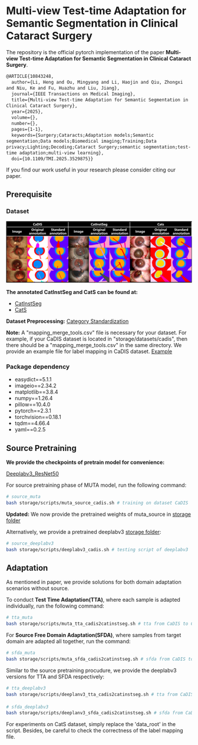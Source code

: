 # Multi-view Test-time Adaptation for Semantic Segmentation in Clinical Cataract Surgery
The repository is the official pytorch implementation of the paper **Multi-view Test-time Adaptation for Semantic Segmentation in Clinical Cataract Surgery**. 
```
@ARTICLE{10843248,
  author={Li, Heng and Ou, Mingyang and Li, Haojin and Qiu, Zhongxi and Niu, Ke and Fu, Huazhu and Liu, Jiang},
  journal={IEEE Transactions on Medical Imaging}, 
  title={Multi-view Test-time Adaptation for Semantic Segmentation in Clinical Cataract Surgery}, 
  year={2025},
  volume={},
  number={},
  pages={1-1},
  keywords={Surgery;Cataracts;Adaptation models;Semantic segmentation;Data models;Biomedical imaging;Training;Data privacy;Lighting;Decoding;Cataract Surgery;semantic segmentation;test-time adaptation;multi-view learning},
  doi={10.1109/TMI.2025.3529875}}
```
If you find our work useful in your research please consider citing our paper.

## Prerequisite
### Dataset
![](https://github.com/liamheng/CAI-algorithms/blob/main/figs/dataset_overview_github.png)

**The annotated CatInstSeg and CatS can be found at:**

- [CatInstSeg](https://github.com/liamheng/CAI-algorithms/blob/main/storage/datasets/CatInstSeg)
- [CatS](https://github.com/liamheng/CAI-algorithms/blob/main/storage/datasets/CatS)

**Dataset Preprocessing:** [Category Standardization](https://github.com/liamheng/CAI-algorithms/blob/main/Category%20Standardization.pdf)

**Note:** A "mapping_merge_tools.csv" file is necessary for your dataset. For example, if your CaDIS dataset is located in "storage/datasets/cadis", then there should be a "mapping_merge_tools.csv" in the same directory. We provide an example file for label mapping in CaDIS dataset. [Example](https://github.com/liamheng/CAI-algorithms/blob/main/static/mapping_merge_tools.csv)


### Package dependency

- easydict==5.1.1
- imageio==2.34.2
- matplotlib==3.8.4
- numpy==1.26.4
- pillow==10.4.0
- pytorch==2.3.1
- torchvision==0.18.1
- tqdm==4.66.4
- yaml==0.2.5

## Source Pretraining

**We provide the checkpoints of pretrain model for convenience:**

[Deeplabv3_ResNet50](https://www.dropbox.com/scl/fi/c4gd9jw8tq471o5jxu95l/deeplabv3_cadis.pth?rlkey=pqotfmc5cpb7crklbawvz0dl3&st=xgoxvc61&dl=0)


For source pretraining phase of MUTA model, run the following command:

```sh
# source_muta
bash storage/scripts/muta_source_cadis.sh # training on dataset CaDIS
```
**Updated:** We now provide the pretrained weights of muta_source in [storage folder](https://github.com/liamheng/CAI-algorithms/blob/main/storage/checkpoints/source_domain)

Alternatively, we provide a pretrained deeplabv3 [storage folder](https://github.com/liamheng/CAI-algorithms/blob/main/storage/checkpoints/deeplabv3_cadis):
```sh
# source_deeplabv3
bash storage/scripts/deeplabv3_cadis.sh # testing script of deeplabv3
```
## Adaptation
As mentioned in paper, we provide solutions for both domain adaptation scenarios without source.

To conduct **Test Time Adaptation(TTA)**, where each sample is adapted individually, run the following command:

```sh
# tta_muta
bash storage/scripts/muta_tta_cadis2catinstseg.sh # tta from CaDIS to CatInstSeg
```
For **Source Free Domain Adaptation(SFDA)**, where samples from target domain are adapted all together, run the command:

```sh
# sfda_muta
bash storage/scripts/muta_sfda_cadis2catinstseg.sh # sfda from CaDIS to CatInstSeg
```

Similar to the source pretraining procudure, we provide the deeplabv3 versions for TTA and SFDA respectively:

```sh
# tta_deeplabv3
bash storage/scripts/deeplanv3_tta_cadis2catinstseg.sh # tta from CaDIS to CatInstSeg

# sfda_deeplabv3
bash storage/scripts/deeplanv3_sfda_cadis2catinstseg.sh # sfda from CaDIS to CatInstSeg
```

For experiments on CatS dataset, simply replace the 'data_root' in the script. Besides, be careful to check the correctness of the label mapping file.
